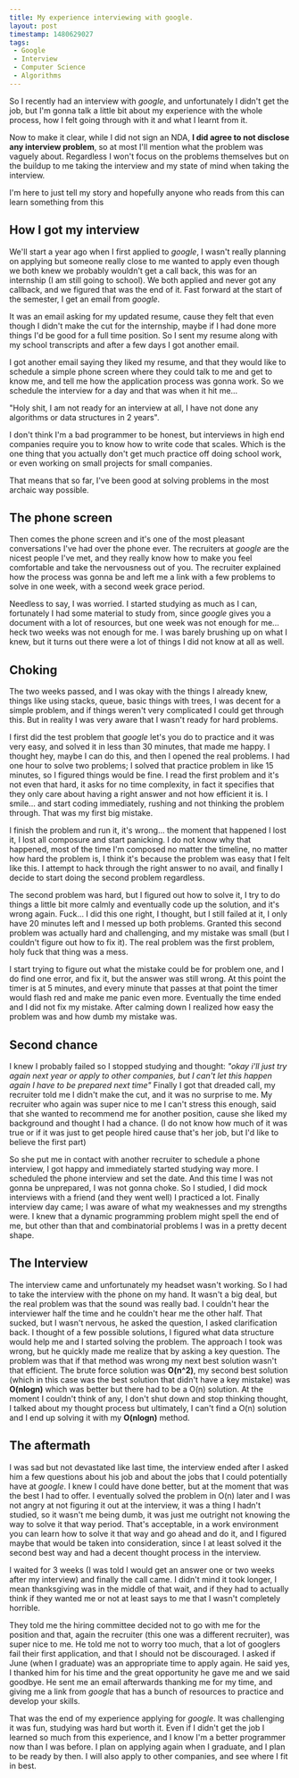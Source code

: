 ```yaml
---
title: My experience interviewing with google.
layout: post
timestamp: 1480629027
tags:
 - Google
 - Interview
 - Computer Science
 - Algorithms
---
```


So I recently had an interview with *google*, and unfortunately I didn't get the job, but I'm gonna talk a little bit about my experience with the whole process, how I felt going through with it and what I learnt from it.

Now to make it clear, while I did not sign an NDA, **I did agree to not disclose any interview problem**, so at most I'll mention what the problem was vaguely about. Regardless I won't focus on the problems themselves but on the buildup to me taking the interview and my state of mind when taking the interview.

I'm here to just tell my story and hopefully anyone who reads from this can learn something from this

## How I got my interview  

We'll start a year ago when I first applied to *google*, I wasn't really planning on applying but someone really close to me wanted to apply even though we both knew we probably wouldn't get a call back, this was for an internship (I am still going to school). We both applied and never got any callback, and we figured that was the end of it. Fast forward at the start of the semester, I get an email from *google*.

It was an email asking for my updated resume, cause they felt that even though I didn't make the cut for the internship, maybe if I had done more things I'd be good for a full time position. So I sent my resume along with my school transcripts and after a few days I got another email.

I got another email saying they liked my resume, and that they would like to schedule a simple phone screen where they could talk to me and get to know me, and tell me how the application process was gonna work. So we schedule the interview for a day and that was when it hit me...

"Holy shit, I am not ready for an interview at all, I have not done any algorithms or data structures in 2 years".

I don't think I'm a bad programmer to be honest, but interviews in high end companies require you to know how to write code that scales. Which is the one thing that you actually don't get much practice off doing school work, or even working on small projects for small companies.

That means that so far, I've been good at solving problems in the most archaic way possible.

## The phone screen  

Then comes the phone screen and it's one of the most pleasant conversations I've had over the phone ever. The recruiters at *google* are the nicest people I've met, and they really know how to make you feel comfortable and take the nervousness out of you. The recruiter explained how the process was gonna be and left me a link with a few problems to solve in one week, with a second week grace period.

Needless to say, I was worried. I started studying as much as I can, fortunately I had some material to study from, since *google* gives you a document with a lot of resources, but one week was not enough for me... heck two weeks was not enough for me. I was barely brushing up on what I knew, but it turns out there were a lot of things I did not know at all as well.

## Choking  

The two weeks passed, and I was okay with the things I already knew, things like using stacks, queue, basic things with trees, I was decent for a simple problem, and if things weren't very complicated I could get through this. But in reality I was very aware that I wasn't ready for hard problems.

I first did the test problem that *google* let's you do to practice and it was very easy, and solved it in less than 30 minutes, that made me happy. I thought hey, maybe I can do this, and then I opened the real problems. I had one hour to solve two problems; I solved that practice problem in like 15 minutes, so I figured things would be fine. I read the first problem and it's not even that hard, it asks for no time complexity, in fact it specifies that they only care about having a right answer and not how efficient it is. I smile... and start coding immediately, rushing and not thinking the problem through. That was my first big mistake.

I finish the problem and run it, it's wrong... the moment that happened I lost it, I lost all composure and start panicking. I do not know why that happened, most of the time I'm composed no matter the timeline, no matter how hard the problem is, I think it's because the problem was easy that I felt like this. I attempt to hack through the right answer to no avail, and finally I decide to start doing the second problem regardless.

The second problem was hard, but I figured out how to solve it, I try to do things a little bit more calmly and eventually code up the solution, and it's wrong again. Fuck... I did this one right, I thought, but I still failed at it, I only have 20 minutes left and I messed up both problems. Granted this second problem was actually hard and challenging, and my mistake was small (but I couldn't figure out how to fix it). The real problem was the first problem, holy fuck that thing was a mess.

I start trying to figure out what the mistake could be for problem one, and I do find one error, and fix it, but the answer was still wrong. At this point the timer is at 5 minutes, and every minute that passes at that point the timer would flash red and make me panic even more. Eventually the time ended and I did not fix my mistake. After calming down I realized how easy the problem was and how dumb my mistake was.

## Second chance  

I knew I probably failed so I stopped studying and thought: *"okay i'll just try again next year or apply to other companies, but I can't let this happen again I have to be prepared next time"* Finally I got that dreaded call, my recruiter told me I didn't make the cut, and it was no surprise to me. My recruiter who again was super nice to me I can't stress this enough, said that she wanted to recommend me for another position, cause she liked my background and thought I had a chance. (I do not know how much of it was true or if it was just to get people hired cause that's her job, but I'd like to believe the first part)

So she put me in contact with another recruiter to schedule a phone interview, I got happy and immediately started studying way more. I scheduled the phone interview and set the date. And this time I was not gonna be unprepared, I was not gonna choke. So I studied, I did mock interviews with a friend (and they went well) I practiced a lot. Finally interview day came; I was aware of what my weaknesses and my strengths were. I knew that a dynamic programming problem might spell the end of me, but other than that and combinatorial problems I was in a pretty decent shape.


## The Interview  

The interview came and unfortunately my headset wasn't working. So I had to take the interview with the phone on my hand. It wasn't a big deal, but the real problem was that the sound was really bad. I couldn't hear the interviewer half the time and he couldn't hear me the other half. That sucked, but I wasn't nervous, he asked the question, I asked clarification back. I thought of a few possible solutions, I figured what data structure would help me and I started solving the problem. The approach I took was wrong, but he quickly made me realize that by asking a key question. The problem was that if that method was wrong my next best solution wasn't that efficient. The brute force solution was **O(n^2)**, my second best solution (which in this case was the best solution that didn't have a key mistake) was **O(nlogn)** which was better but there had to be a O(n) solution. At the moment I couldn't think of any, I don't shut down and stop thinking thought, I talked about my thought process but ultimately, I can't find a O(n) solution and I end up solving it with my **O(nlogn)** method.

## The aftermath  

I was sad but not devastated like last time, the interview ended after I asked him a few questions about his job and about the jobs that I could potentially have at *google*. I knew I could have done better, but at the moment that was the best I had to offer. I eventually solved the problem in O(n) later and I was not angry at not figuring it out at the interview, it was a thing I hadn't studied, so it wasn't me being dumb, it was just me outright not knowing the way to solve it that way period. That's acceptable, in a work environment you can learn how to solve it that way and go ahead and do it, and I figured maybe that would be taken into consideration, since I at least solved it the second best way and had a decent thought process in the interview.

I waited for 3 weeks (I was told I would get an answer one or two weeks after my interview) and finally the call came. I didn't mind it took longer, I mean thanksgiving was in the middle of that wait, and if they had to actually think if they wanted me or not at least says to me that I wasn't completely horrible.

They told me the hiring committee decided not to go with me for the position and that, again the recruiter (this one was a different recruiter), was super nice to me. He told me not to worry too much, that a lot of googlers fail their first application, and that I should not be discouraged. I asked if June (when I graduate) was an appropriate time to apply again. He said yes, I thanked him for his time and the great opportunity he gave me and we said goodbye. He sent me an email afterwards thanking me for my time, and giving me a link from *google* that has a bunch of resources to practice and develop your skills.

That was the end of my experience applying for *google*. It was challenging it was fun, studying was hard but worth it. Even if I didn't get the job I learned so much from this experience, and I know I'm a better programmer now than I was before. I plan on applying again when I graduate, and I plan to be ready by then. I will also apply to other companies, and see where I fit in best.
